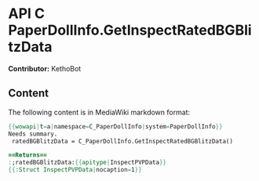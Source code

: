 # API C PaperDollInfo.GetInspectRatedBGBlitzData

**Contributor:** KethoBot

## Content

The following content is in MediaWiki markdown format:

```mediawiki
{{wowapi|t=a|namespace=C_PaperDollInfo|system=PaperDollInfo}}
Needs summary.
 ratedBGBlitzData = C_PaperDollInfo.GetInspectRatedBGBlitzData()

==Returns==
:;ratedBGBlitzData:{{apitype|InspectPVPData}}
{{:Struct InspectPVPData|nocaption=1}}
```